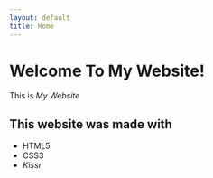 ```yaml
---
layout: default
title: Home
---
```

Welcome To My Website!
================

This is _My Website_

This website was made with
------
* HTML5
* CSS3
* _Kissr_
